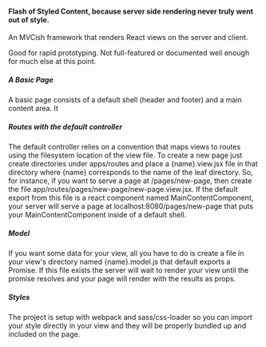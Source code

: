#### Flash of Styled Content, because server side rendering never truly went out of style.

An MVCish framework that renders React views on the server and client.

Good for rapid prototyping.  Not full-featured or documented well enough for much else at this point.

##### A Basic Page
A basic page consists of a default shell (header and footer) and a main content area.  It

##### Routes with the default controller
The default controller relies on a convention that maps views to routes using the filesystem location of the view file.  To create a new page just create directories under apps/routes and place a {name}.view.jsx file in that directory where {name} corresponds to the name of the leaf directory.  So, for instance, if you want to serve a page at /pages/new-page, then create the file app/routes/pages/new-page/new-page.view.jsx.  If the default export from this file is a react component named MainContentComponent, your server will serve a page at localhost:8080/pages/new-page that puts your MainContentComponent inside of a default shell.

##### Model
If you want some data for your view, all you have to do is create a file in your view's directory named {name}.model.js that default exports a Promise.  If this file exists the server will wait to render your view until the promise resolves and your page will render with the results as props.

##### Styles
The project is setup with webpack and sass/css-loader so you can import your style directly in your view and they will be properly bundled up and included on the page.
